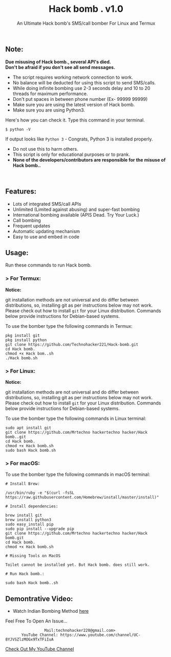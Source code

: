<h1 align="center">Hack bomb . v1.0</h1>
<p align="center">An Ultimate Hack bomb's  SMS/call bomber For Linux and Termux</p><br>

## Note:

**Due misusing of Hack bomb., several API's died.**  
**Don't be afraid if you don't see all send messages.**

- The script requires working network connection to work.
- No balance will be deducted for using this script to send SMS/calls.
- While doing infinite bombing use 2-3 seconds delay and 10 to 20 threads for maximum performance.
- Don't put spaces in between phone number (Ex- 99999 99999)
- Make sure you are using the latest version of Hack bomb.
- Make sure you are using Python3.

Here's how you can check it. Type this command in your terminal.
```
$ python -V
```
If output looks like `Python 3` - Congrats, Python 3 is installed properly.

- Do not use this to harm others.
- This script is only for educational purposes or to prank.
- **None of the developers/contributors are responsible for the misuse of Hack bomb..**
<br>

## Features:

- Lots of integrated SMS/call APIs
- Unlimited (Limited against abusing) and super-fast bombing
- International bombing available (APIS Dead. Try Your Luck.) 
- Call bombing
- Frequent updates
- Automatic updating mechanism
- Easy to use and embed in code

## Usage:

Run these commands to run Hack bomb.

### > For Termux:

**Notice:** 

git installation methods are not universal and do differ between distributions,
so, installing git as per instructions below may not work.
Please check out how to install `git` for your Linux distribution.
Commands below provide instructions for Debian-based systems.

To use the bomber type the following commands in Termux:
```
pkg install git
pkg install python
git clone https://github.com/Technohacker221/Hack-bomb.git
cd Hack bomb.
chmod +x Hack bom..sh
./Hack bomb.sh
```

### > For Linux:

**Notice:** 

git installation methods are not universal and do differ between distributions,
so, installing git as per instructions below may not work.
Please check out how to install `git` for your Linux distribution.
Commands below provide instructions for Debian-based systems.

To use the bomber type the following commands in Linux terminal:
```
sudo apt install git
git clone https://github.com/Mrtechno hackertechno hacker/Hack bomb..git
cd Hack bomb.
chmod +x Hack bomb.sh
sudo bash Hack bomb.sh
```

### > For macOS:

To use the bomber type the following commands in macOS terminal:
```
# Install Brew: 

/usr/bin/ruby -e "$(curl -fsSL https://raw.githubusercontent.com/Homebrew/install/master/install)"

# Install dependencies:

brew install git
brew install python3
sudo easy_install pip
sudo pip install --upgrade pip
git clone https://github.com/Mrtechno hackertechno hacker/Hack bomb.git
cd Hack bomb.
chmod +x Hack bomb.sh

# Missing Tools on MacOS

Toilet cannot be installed yet. But Hack bomb. does still work.

# Run Hack bomb.:

sudo bash Hack bomb..sh
```

## Demontrative Video:

- Watch Indian Bombing Method <a href="https://www.youtube.com/channel/UC-8YJVSZlzMOGx9TxTFiIuA">here</a><br>

Feel Free To Open An Issue...

```
                 Mail:technohacker220@gmail.com>
       YouTube Channel: https://www.youtube.com/channel/UC-8YJVSZlzMOGx9TxTFiIuA
```

<a href="https://www.youtube.com/channel/UC-8YJVSZlzMOGx9TxTFiIuA">Check Out My YouTube Channel</a>


